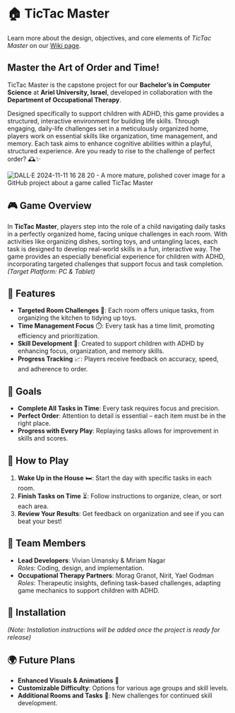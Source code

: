 # 🏠 TicTac Master

Learn more about the design, objectives, and core elements of *TicTac Master* on our [Wiki page](https://github.com/TwoBitCode/TicTacMaster/wiki).



## Master the Art of Order and Time!
TicTac Master is the capstone project for our **Bachelor’s in Computer Science** at **Ariel University, Israel**, developed in collaboration with the **Department of Occupational Therapy**. 

Designed specifically to support children with ADHD, this game provides a structured, interactive environment for building life skills. Through engaging, daily-life challenges set in a meticulously organized home, players work on essential skills like organization, time management, and memory. Each task aims to enhance cognitive abilities within a playful, structured experience. Are you ready to rise to the challenge of perfect order? 🕰️✨

![DALL·E 2024-11-11 16 28 20 - A more mature, polished cover image for a GitHub project about a game called TicTac Master](https://github.com/user-attachments/assets/e354b1a2-8fa9-4ecc-9239-67488eebc25b)

## 🎮 Game Overview

In **TicTac Master**, players step into the role of a child navigating daily tasks in a perfectly organized home, facing unique challenges in each room. With activities like organizing dishes, sorting toys, and untangling laces, each task is designed to develop real-world skills in a fun, interactive way. The game provides an especially beneficial experience for children with ADHD, incorporating targeted challenges that support focus and task completion.  
*(Target Platform: PC & Tablet)*

## 🚀 Features

- **Targeted Room Challenges** 🏡: Each room offers unique tasks, from organizing the kitchen to tidying up toys.
- **Time Management Focus** ⏱️: Every task has a time limit, promoting efficiency and prioritization.
- **Skill Development** 🧠: Created to support children with ADHD by enhancing focus, organization, and memory skills.
- **Progress Tracking** 📈: Players receive feedback on accuracy, speed, and adherence to order.

## 🎯 Goals

- **Complete All Tasks in Time**: Every task requires focus and precision.
- **Perfect Order**: Attention to detail is essential – each item must be in the right place.
- **Progress with Every Play**: Replaying tasks allows for improvement in skills and scores.

## 📖 How to Play

1. **Wake Up in the House** 🛏️: Start the day with specific tasks in each room.
2. **Finish Tasks on Time** ⏳: Follow instructions to organize, clean, or sort each area.
3. **Review Your Results**: Get feedback on organization and see if you can beat your best!

## 👥 Team Members

- **Lead Developers**: Vivian Umansky & Miriam Nagar  
  *Roles*: Coding, design, and implementation.
- **Occupational Therapy Partners**: Morag Granot, Nirit, Yael Godman  
  *Roles*: Therapeutic insights, defining task-based challenges, adapting game mechanics to support children with ADHD.

## 🔧 Installation

*(Note: Installation instructions will be added once the project is ready for release)*

## 🌍 Future Plans

- **Enhanced Visuals & Animations** 🎨
- **Customizable Difficulty**: Options for various age groups and skill levels.
- **Additional Rooms and Tasks** 🚪: New challenges for continued skill development.
